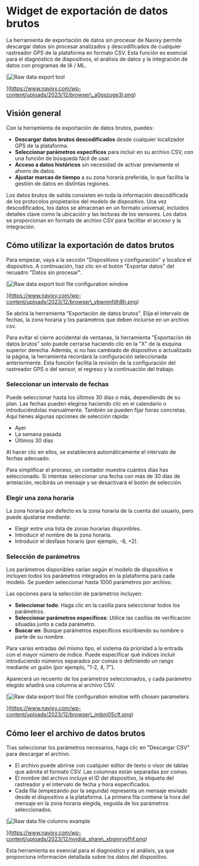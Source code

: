 # Widget de exportación de datos brutos

La herramienta de exportación de datos sin procesar de Navixy permite descargar datos sin procesar analizados y descodificados de cualquier rastreador GPS de la plataforma en formato CSV. Esta función es esencial para el diagnóstico de dispositivos, el análisis de datos y la integración de datos con programas de IA / ML.

\[![Raw data export tool](https://www.navixy.com/wp-content/uploads/2023/12/browser_a0qszuge3l.png)

]\(https://www.navixy.com/wp-content/uploads/2023/12/browser\_a0qszuge3l.png)

## Visión general

Con la herramienta de exportación de datos brutos, puedes:

* **Descargar datos brutos descodificados** desde cualquier localizador GPS de la plataforma.
* **Seleccionar parámetros específicos** para incluir en su archivo CSV, con una función de búsqueda fácil de usar.
* **Acceso a datos históricos** sin necesidad de activar previamente el ahorro de datos.
* **Ajustar marcas de tiempo** a su zona horaria preferida, lo que facilita la gestión de datos en distintas regiones.

Los datos brutos de salida consisten en toda la información descodificada de los protocolos propietarios del modelo de dispositivo. Una vez descodificados, los datos se almacenan en un formato universal, incluidos detalles clave como la ubicación y las lecturas de los sensores. Los datos se proporcionan en formato de archivo CSV para facilitar el acceso y la integración.

## Cómo utilizar la exportación de datos brutos

Para empezar, vaya a la sección "Dispositivos y configuración" y localice el dispositivo. A continuación, haz clic en el botón "Exportar datos" del recuadro "Datos sin procesar".

\[![Raw data export tool file configuration window](https://www.navixy.com/wp-content/uploads/2023/12/browser_ybwmnfdh8h.png)

]\(https://www.navixy.com/wp-content/uploads/2023/12/browser\_ybwmnfdh8h.png)

Se abrirá la herramienta "Exportación de datos brutos". Elija el intervalo de fechas, la zona horaria y los parámetros que deben incluirse en un archivo csv.

Para evitar el cierre accidental de ventanas, la herramienta "Exportación de datos brutos" solo puede cerrarse haciendo clic en la "X" de la esquina superior derecha. Además, si no has cambiado de dispositivo o actualizado la página, la herramienta recordará la configuración seleccionada anteriormente. Esta función facilita la revisión de la configuración del rastreador GPS o del sensor, el regreso y la continuación del trabajo.

### Seleccionar un intervalo de fechas

Puede seleccionar hasta los últimos 30 días o más, dependiendo de su plan. Las fechas pueden elegirse haciendo clic en el calendario o introduciéndolas manualmente. También se pueden fijar horas concretas. Aquí tienes algunas opciones de selección rápida:

* Ayer
* La semana pasada
* Últimos 30 días

Al hacer clic en ellos, se establecerá automáticamente el intervalo de fechas adecuado.

Para simplificar el proceso, un contador muestra cuántos días has seleccionado. Si intentas seleccionar una fecha con más de 30 días de antelación, recibirás un mensaje y se desactivará el botón de selección.

### Elegir una zona horaria

La zona horaria por defecto es la zona horaria de la cuenta del usuario, pero puede ajustarse mediante:

* Elegir entre una lista de zonas horarias disponibles.
* Introducir el nombre de la zona horaria.
* Introducir el desfase horario (por ejemplo, -8, +2).

### Selección de parámetros

Los parámetros disponibles varían según el modelo de dispositivo e incluyen todos los parámetros integrados en la plataforma para cada modelo. Se pueden seleccionar hasta 1000 parámetros por archivo.

Las opciones para la selección de parámetros incluyen:

* **Seleccionar todo**: Haga clic en la casilla para seleccionar todos los parámetros.
* **Seleccionar parámetros específicos**: Utilice las casillas de verificación situadas junto a cada parámetro.
* **Buscar en**: Busque parámetros específicos escribiendo su nombre o parte de su nombre.

Para varias entradas del mismo tipo, el sistema da prioridad a la entrada con el mayor número de índice. Puede especificar qué índices incluir introduciendo números separados por comas o definiendo un rango mediante un guión (por ejemplo, "1-2, 4, 7").

Aparecerá un recuento de los parámetros seleccionados, y cada parámetro elegido añadirá una columna al archivo CSV.

\[![Raw data export tool file configuration window with chosen parameters](https://www.navixy.com/wp-content/uploads/2023/12/browser_imbnj05cft.png)

]\(https://www.navixy.com/wp-content/uploads/2023/12/browser\_imbnj05cft.png)

## Cómo leer el archivo de datos brutos

Tras seleccionar los parámetros necesarios, haga clic en "Descargar CSV" para descargar el archivo.

* El archivo puede abrirse con cualquier editor de texto o visor de tablas que admita el formato CSV. Las columnas están separadas por comas.
* El nombre del archivo incluye el ID del dispositivo, la etiqueta del rastreador y el intervalo de fecha y hora especificados.
* Cada fila (empezando por la segunda) representa un mensaje enviado desde el dispositivo a la plataforma. La primera fila contiene la hora del mensaje en la zona horaria elegida, seguida de los parámetros seleccionados.

\[![Raw data file columns example](https://www.navixy.com/wp-content/uploads/2023/12/nvidia_share_xbgmryofhf.png)

]\(https://www.navixy.com/wp-content/uploads/2023/12/nvidia\_share\_xbgmryofhf.png)

Esta herramienta es esencial para el diagnóstico y el análisis, ya que proporciona información detallada sobre los datos del dispositivo.
